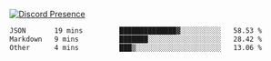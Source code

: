 [![Discord Presence](https://lanyard.cnrad.dev/api/689805100331696149)](https://discord.com/users/689805100331696149)

<!--START_SECTION:waka-->

```txt
JSON       19 mins         ██████████████▓░░░░░░░░░░   58.53 %
Markdown   9 mins          ███████░░░░░░░░░░░░░░░░░░   28.42 %
Other      4 mins          ███▒░░░░░░░░░░░░░░░░░░░░░   13.06 %
```

<!--END_SECTION:waka-->
<img src="https://hit.yhype.me/github/profile?user_id=53441990" alt="">
